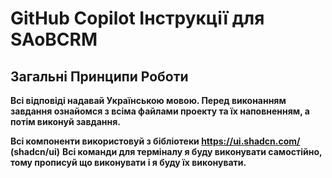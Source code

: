 # GitHub Copilot Інструкції для SAoBCRM

## Загальні Принципи Роботи

**Всі відповіді надавай Українською мовою. Перед виконанням завдання ознайомся з всіма файлами проекту та їх наповненням, а потім виконуй завдання.**

**Всі компоненти використовуй з бібліотеки https://ui.shadcn.com/ (shadcn/ui)**
**Всі команди для терміналу я буду виконувати самостійно, тому прописуй що виконувати і я буду їх виконувати.**
